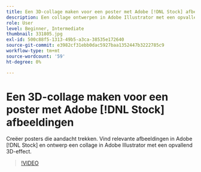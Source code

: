 ```yaml
---
title: Een 3D-collage maken voor een poster met Adobe [!DNL Stock] afbeeldingen
description: Een collage ontwerpen in Adobe Illustrator met een opvallend 3D-effect van afbeeldingen in Adobe [!DNL Stock]
role: User
level: Beginner, Intermediate
thumbnail: 331805.jpg
exl-id: 500c88f5-1313-49b5-a3ca-38535e172640
source-git-commit: e3982cf31ebb0dac5927baa1352447b3222785c9
workflow-type: tm+mt
source-wordcount: '59'
ht-degree: 0%

---
```


# Een 3D-collage maken voor een poster met Adobe [!DNL Stock] afbeeldingen

Creëer posters die aandacht trekken. Vind relevante afbeeldingen in Adobe [!DNL Stock] en ontwerp een collage in Adobe Illustrator met een opvallend 3D-effect.

>[!VIDEO](https://video.tv.adobe.com/v/331805?hidetitle=true)
